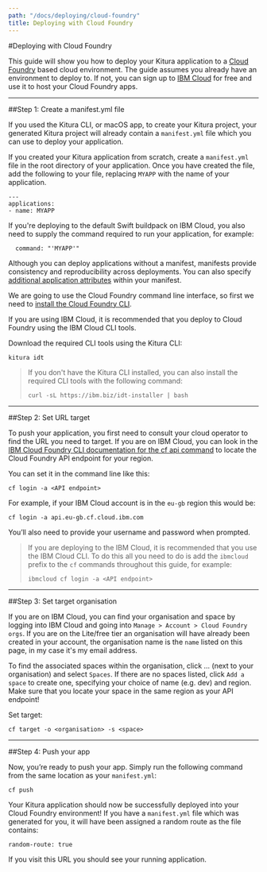 ```yaml
---
path: "/docs/deploying/cloud-foundry"
title: Deploying with Cloud Foundry
---
```


#Deploying with Cloud Foundry

This guide will show you how to deploy your Kitura application to a [Cloud Foundry](https://www.cloudfoundry.org) based cloud environment. The guide assumes you already have an environment to deploy to. If not, you can sign up to [IBM Cloud](https://www.ibm.com/cloud/free/) for free and use it to host your Cloud Foundry apps.

----

##Step 1: Create a manifest.yml file

If you used the Kitura CLI, or macOS app, to create your Kitura project, your generated Kitura project will already contain a `manifest.yml` file which you can use to deploy your application.

If you created your Kitura application from scratch, create a `manifest.yml` file in the root directory of your application. Once you have created the file, add the following to your file, replacing `MYAPP` with the name of your application.

```
---
applications:
- name: MYAPP
```

If you're deploying to the default Swift buildpack on IBM Cloud, you also need to supply the command required to run your application, for example:

```
  command: "'MYAPP'"
```

Although you can deploy applications without a manifest, manifests provide consistency and reproducibility across deployments. You can also specify [additional application attributes](https://docs.cloudfoundry.org/devguide/deploy-apps/manifest-attributes.html) within your manifest.

We are going to use the Cloud Foundry command line interface, so first we need to [install the Cloud Foundry CLI](https://github.com/cloudfoundry/cli#downloads).

If you are using IBM Cloud, it is recommended that you deploy to Cloud Foundry using the IBM Cloud CLI tools.

Download the required CLI tools using the Kitura CLI:

```
kitura idt
```

> If you don't have the Kitura CLI installed, you can also install the required CLI tools with the following command:
> ```
> curl -sL https://ibm.biz/idt-installer | bash
> ```

---

##Step 2: Set URL target

To push your application, you first need to consult your cloud operator to find the URL you need to target. If you are on IBM Cloud, you can look in the [IBM Cloud Foundry CLI documentation for the cf api command](https://cloud.ibm.com/docs/cf-cli-plugin?topic=cf-cli-plugin-cf-cli-plugin) to locate the Cloud Foundry API endpoint for your region.

You can set it in the command line like this:

```
cf login -a <API endpoint>
```

For example, if your IBM Cloud account is in the `eu-gb` region this would be:

```
cf login -a api.eu-gb.cf.cloud.ibm.com
```

You’ll also need to provide your username and password when prompted.

> If you are deploying to the IBM Cloud, it is recommended that you use the IBM Cloud CLI. To do this all you need to do is add the `ibmcloud` prefix to the `cf` commands throughout this guide, for example:
> ```
> ibmcloud cf login -a <API endpoint>
> ```

---

##Step 3: Set target organisation

If you are on IBM Cloud, you can find your organisation and space by logging into IBM Cloud and going into `Manage > Account > Cloud Foundry orgs`. If you are on the Lite/free tier an organisation will have already been created in your account, the organisation name is the `name` listed on this page, in my case it's my email address.

To find the associated spaces within the organisation, click ... (next to your organisation) and select `Spaces`. If there are no spaces listed, click `Add a space` to create one, specifying your choice of name (e.g. dev) and region. Make sure that you locate your space in the same region as your API endpoint!

Set target:

```
cf target -o <organisation> -s <space>
```

---

##Step 4: Push your app

Now, you’re ready to push your app. Simply run the following command from the same location as your `manifest.yml`:

```
cf push
```

Your Kitura application should now be successfully deployed into your Cloud Foundry environment! If you have a `manifest.yml` file which was generated for you, it will have been assigned a random route as the file contains:

```
random-route: true
```

If you visit this URL you should see your running application.
